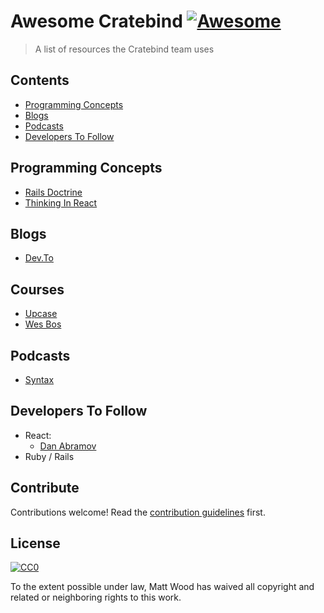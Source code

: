 # Awesome Cratebind [![Awesome](https://awesome.re/badge.svg)](https://awesome.re)

> A list of resources the Cratebind team uses


## Contents

- [Programming Concepts](#programming-concepts)
- [Blogs](#blogs)
- [Podcasts](#podcasts)
- [Developers To Follow](#developers-to-follow)

## Programming Concepts
- [Rails Doctrine](https://rubyonrails.org/doctrine/)
- [Thinking In React](https://reactjs.org/docs/thinking-in-react.html)

## Blogs
- [Dev.To](https://dev.to/)

## Courses
- [Upcase](https://thoughtbot.com/upcase/)
- [Wes Bos](https://wesbos.com/courses/)

## Podcasts
- [Syntax](https://syntax.fm)

## Developers To Follow
- React:
  - [Dan Abramov](https://twitter.com/dan_abramov/)
- Ruby / Rails

## Contribute

Contributions welcome! Read the [contribution guidelines](contributing.md) first.


## License

[![CC0](http://mirrors.creativecommons.org/presskit/buttons/88x31/svg/cc-zero.svg)](http://creativecommons.org/publicdomain/zero/1.0)

To the extent possible under law, Matt Wood has waived all copyright and
related or neighboring rights to this work.

